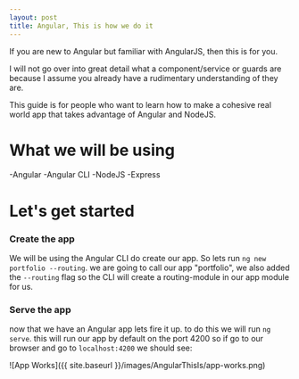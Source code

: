 ```yaml
---
layout: post
title: Angular, This is how we do it 
---
```

 
If you are new to Angular but familiar with AngularJS, then this is for you.

I will not go over into great detail what a component/service or guards are because I assume you already have a rudimentary understanding of they are.

This guide is for people who want to learn how to make a cohesive real world app that takes advantage of Angular and NodeJS.

# What we will be using
-Angular 
-Angular CLI
-NodeJS
-Express

# Let's get started
### Create the app
We will be using the Angular CLI do create our app. So lets run `ng new portfolio --routing`.
we are going to call our app "portfolio", we also added the `--routing` flag so the CLI will create a routing-module in our app module for us.

### Serve the app
now that we have an Angular app lets fire it up.
to do this we will run `ng serve`. 
this will run our app by default on the port 4200 so if go to our browser and go to `localhost:4200` we should see:

![App Works]({{ site.baseurl }}/images/AngularThisIs/app-works.png)


